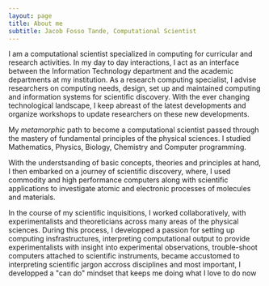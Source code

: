 ```yaml
---
layout: page
title: About me
subtitle: Jacob Fosso Tande, Computational Scientist
---
```

I am a computational scientist specialized in computing for curricular
and research activities. In my day to day interactions, I act as an interface
between the Information Technology department and the academic departments
at my institution. As a research computing specialist, I advise researchers
on computing needs, design, set up and maintained computing and information
systems for scientific discovery. With the ever changing technological
landscape, I keep abreast of the latest developments and organize workshops
to update researchers on these new developments.


My *metamorphic* path to become a computational scientist passed
through the mastery of fundamental principles of the physical sciences. I
studied Mathematics, Physics, Biology, Chemistry and Computer programming.


With the understsanding of basic concepts, theories and principles at hand, I
then embarked on a journey of scientific discovery, where, I used commodity
and high performance computers along with scientific applications to
investigate atomic and electronic processes of molecules and materials.


In the course of my scientific inquisitions, I worked collaboratively, with
experimentalists and theoreticians across many areas of the physical sciences.
During this process, I developped a passion for setting up computing
insfrastructures, interpreting computational output to provide experimentalists
with insight into experimental observations, trouble-shoot computers attached to
scientific instruments, became accustomed to interpreting scientific jargon
accross disciplines and most important, I developped a "can do" mindset that
keeps me doing what I love to do now

 

